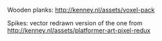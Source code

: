 Wooden planks: http://kenney.nl/assets/voxel-pack

Spikes: vector redrawn version of the one from http://kenney.nl/assets/platformer-art-pixel-redux